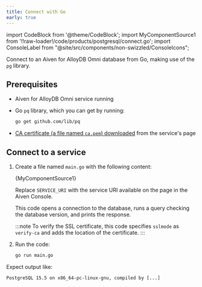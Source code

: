 ```yaml
---
title: Connect with Go
early: true
---
```


import CodeBlock from '@theme/CodeBlock';
import MyComponentSource1 from '!!raw-loader!/code/products/postgresql/connect.go';
import ConsoleLabel from "@site/src/components/non-swizzled/ConsoleIcons";

Connect to an Aiven for AlloyDB Omni database from Go, making use of the `pg` library.

## Prerequisites

- Aiven for AlloyDB Omni service running

- Go `pq` library, which you can get by running:

  ```bash
  go get github.com/lib/pq
  ```

- [CA certificate (a file named `ca.pem`) downloaded](/docs/platform/concepts/tls-ssl-certificates#download-ca-certificates)
  from the service's <ConsoleLabel name="overview"/> page

## Connect to a service

1. Create a file named `main.go` with the following content:

   <CodeBlock language='go'>{MyComponentSource1}</CodeBlock>

   Replace `SERVICE_URI` with the service URI available on the
   <ConsoleLabel name="overview"/> page in the Aiven Console.

   This code opens a connection to the database, runs a query checking the database version,
   and prints the response.

   :::note
   To verify the SSL certificate, this code specifies `sslmode` as `verify-ca` and adds
   the location of the certificate.
   :::

1. Run the code:

   ```bash
   go run main.go
   ```

Expect output like:

```text
PostgreSQL 15.5 on x86_64-pc-linux-gnu, compiled by [...]
```
